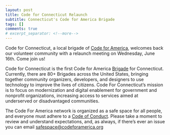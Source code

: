 ```yaml
---
layout: post
title: Code for Connecticut Relaunch
subtitle: Connecticut's Code for America Brigade
tags: []
comments: true
# excerpt_separator: <!--more-->
---
```

Code for Connecticut, a local brigade of [Code for America](https://www.codeforamerica.org), welcomes back our volunteer community with a relaunch meeting on Wednesday, June 16th. Come join us!

Code for Connecticut is the first Code for America [Brigade](https://brigade.codeforamerica.org) for Connecticut. Currently, there are 80+ Brigades across the United States, bringing together community organizers, developers, and designers to use technology to improve the lives of citizens. Code For Connecticut’s mission is to focus on modernization and digital enablement for government and nonprofit organizations, increasing access to services aimed at underserved or disadvantaged communities.

The Code For America network is organized as a safe space for all people, and everyone must adhere to a [Code of Conduct](https://github.com/codeforamerica/codeofconduct). Please take a moment to review and understand expectations, and, as always, if there’s ever an issue you can email [safespace@codeforamerica.org](mailto:safespace@codeforamerica.org)

